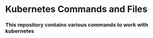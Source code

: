 # Kubernetes Commands and Files

### This repository contains various commands to work with kubernetes

